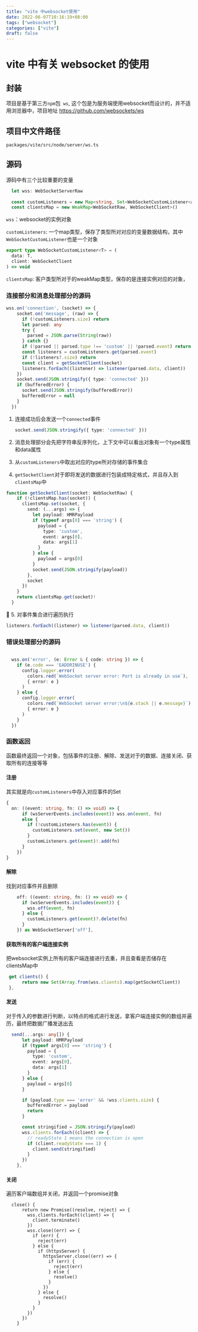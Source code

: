 ```yaml
---
title: "vite 中websocket使用"
date: 2022-06-07T10:16:19+08:00
tags: ["websocket"]
categories: ["vite"]
draft: false
---
```




# vite 中有关 websocket 的使用





## 封装



项目是基于第三方`npm`包` ws`, 这个包是为服务端使用websocket而设计的，并不适用浏览器中，项目地址 https://github.com/websockets/ws





## 项目中文件路径



`packages/vite/src/node/server/ws.ts`



## 源码



源码中有三个比较重要的变量

```typescript
  let wss: WebSocketServerRaw
  
  const customListeners = new Map<string, Set<WebSocketCustomListener<any>>>()
  const clientsMap = new WeakMap<WebSocketRaw, WebSocketClient>()
```





`wss`：websocket的实例对象

`customListeners`: 一个map类型，保存了类型所对对应的变量数据结构，其中`WebSocketCustomListener`也是一个对象



```typescript
export type WebSocketCustomListener<T> = (
  data: T,
  client: WebSocketClient
) => void
```



`clientsMap`:  客户类型所对于的weakMap类型，保存的是连接实例对应的对象，





### 连接部分和消息处理部分的源码

```typescript
wss.on('connection', (socket) => {
    socket.on('message', (raw) => {
      if (!customListeners.size) return
      let parsed: any
      try {
        parsed = JSON.parse(String(raw))
      } catch {}
      if (!parsed || parsed.type !== 'custom' || !parsed.event) return
      const listeners = customListeners.get(parsed.event)
      if (!listeners?.size) return
      const client = getSocketClient(socket)
      listeners.forEach((listener) => listener(parsed.data, client))
    })
    socket.send(JSON.stringify({ type: 'connected' }))
    if (bufferedError) {
      socket.send(JSON.stringify(bufferedError))
      bufferedError = null
    }
  })
```

1. 连接成功后会发送一个`connected`事件

   ```typescript
   socket.send(JSON.stringify({ type: 'connected' }))
   ```

2. 消息处理部分会先把字符串反序列化，上下文中可以看出对象有一个type属性和data属性

   

3. 从`customListeners`中取出对应的type所对存储的事件集合

4. `getSocketClient`对于即将发送的数据进行包装成特定格式，并且存入到`clientsMap`中

```typescript
function getSocketClient(socket: WebSocketRaw) {
    if (!clientsMap.has(socket)) {
      clientsMap.set(socket, {
        send: (...args) => {
          let payload: HMRPayload
          if (typeof args[0] === 'string') {
            payload = {
              type: 'custom',
              event: args[0],
              data: args[1]
            }
          } else {
            payload = args[0]
          }
          socket.send(JSON.stringify(payload))
        },
        socket
      })
    }
    return clientsMap.get(socket)!
  }
```

	5. 对事件集合进行遍历执行

```typescript
listeners.forEach((listener) => listener(parsed.data, client))
```





### 错误处理部分的源码

```typescript

  wss.on('error', (e: Error & { code: string }) => {
    if (e.code === 'EADDRINUSE') {
      config.logger.error(
        colors.red(`WebSocket server error: Port is already in use`),
        { error: e }
      )
    } else {
      config.logger.error(
        colors.red(`WebSocket server error:\n${e.stack || e.message}`),
        { error: e }
      )
    }
  })
```





### 函数返回



函数最终返回一个对象，包括事件的注册、解除、发送对于的数据、连接关闭、获取所有的连接等等



#### 注册

其实就是向`customListeners`中存入对应事件的Set

```typescript
{
  on: ((event: string, fn: () => void) => {
      if (wsServerEvents.includes(event)) wss.on(event, fn)
      else {
        if (!customListeners.has(event)) {
          customListeners.set(event, new Set())
        }
        customListeners.get(event)!.add(fn)
      }
    })
}
```



#### 解除



找到对应事件并且删除

```typescript
    off: ((event: string, fn: () => void) => {
      if (wsServerEvents.includes(event)) {
        wss.off(event, fn)
      } else {
        customListeners.get(event)?.delete(fn)
      }
    }) as WebSocketServer['off'],
```



#### 获取所有的客户端连接实例



把websocket实例上所有的客户端连接进行去重，并且查看是否储存在clientsMap中



```typescript
 get clients() {
      return new Set(Array.from(wss.clients).map(getSocketClient))
 },
```



#### 发送



对于传入的参数进行判断，以特点的格式进行发送，拿客户端连接实例的数组并遍历，最终把数据广播发送出去



```typescript
  send(...args: any[]) {
      let payload: HMRPayload
      if (typeof args[0] === 'string') {
        payload = {
          type: 'custom',
          event: args[0],
          data: args[1]
        }
      } else {
        payload = args[0]
      }

      if (payload.type === 'error' && !wss.clients.size) {
        bufferedError = payload
        return
      }

      const stringified = JSON.stringify(payload)
      wss.clients.forEach((client) => {
        // readyState 1 means the connection is open
        if (client.readyState === 1) {
          client.send(stringified)
        }
      })
    },
```



#### 关闭



遍历客户端数组并关闭，并返回一个promise对象



```
  close() {
      return new Promise((resolve, reject) => {
        wss.clients.forEach((client) => {
          client.terminate()
        })
        wss.close((err) => {
          if (err) {
            reject(err)
          } else {
            if (httpsServer) {
              httpsServer.close((err) => {
                if (err) {
                  reject(err)
                } else {
                  resolve()
                }
              })
            } else {
              resolve()
            }
          }
        })
      })
    }
```

